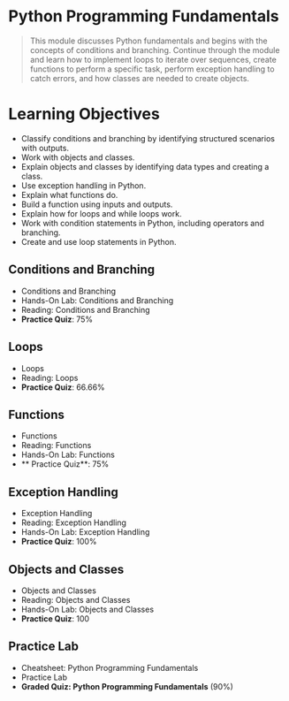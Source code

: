 # Python Programming Fundamentals
> This module discusses Python fundamentals and begins with the concepts of conditions and branching. Continue through the module and learn how to implement loops to iterate over sequences, create functions to perform a specific task, perform exception handling to catch errors, and how classes are needed to create objects.
# Learning Objectives
- Classify conditions and branching by identifying structured scenarios with outputs.
- Work with objects and classes.
- Explain objects and classes by identifying data types and creating a class.
- Use exception handling in Python.
- Explain what functions do.
- Build a function using inputs and outputs.
- Explain how for loops and while loops work.
- Work with condition statements in Python, including operators and branching.
- Create and use loop statements in Python.
## Conditions and Branching
- Conditions and Branching
- Hands-On Lab: Conditions and Branching
- Reading: Conditions and Branching
- **Practice Quiz**: 75%
## Loops
- Loops
- Reading: Loops
- **Practice Quiz**: 66.66%
## Functions
- Functions
- Reading: Functions
- Hands-On Lab: Functions
- ** Practice Quiz**: 75%
## Exception Handling
- Exception Handling
- Reading: Exception Handling
- Hands-On Lab: Exception Handling
- **Practice Quiz**: 100%
## Objects and Classes
- Objects and Classes
- Reading: Objects and Classes
- Hands-On Lab: Objects and Classes
- **Practice Quiz**: 100
## Practice Lab
- Cheatsheet: Python Programming Fundamentals
- Practice Lab
- **Graded Quiz: Python Programming Fundamentals** (90%)
